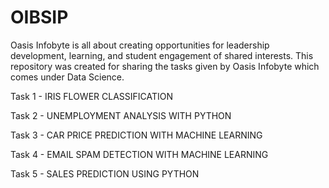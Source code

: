 # OIBSIP

Oasis Infobyte is all about creating opportunities for leadership development, learning, and student engagement of shared interests. This repository was created for sharing the tasks given by Oasis Infobyte which comes under Data Science.

Task 1 - IRIS FLOWER CLASSIFICATION

Task 2 - UNEMPLOYMENT ANALYSIS WITH PYTHON

Task 3 - CAR PRICE PREDICTION WITH MACHINE LEARNING

Task 4 - EMAIL SPAM DETECTION WITH MACHINE LEARNING

Task 5 - SALES PREDICTION USING PYTHON
